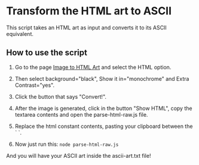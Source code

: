 # Transform the HTML art to ASCII

This script takes an HTML art as input and converts it to its ASCII equivalent.

## How to use the script

1. Go to the page [Image to HTML Art](https://www.text-image.com/convert/) and select the HTML option.

2. Then select background="black", Show it in="monochrome" and Extra Contrast="yes".

3. Click the button that says "Convert!".

4. After the image is generated, click in the button "Show HTML", copy the textarea contents and open the parse-html-raw.js file.

5. Replace the html constant contents, pasting your clipboard between the \` \`.

6. Now just run this: `node parse-html-raw.js`

And you will have your ASCII art inside the ascii-art.txt file!